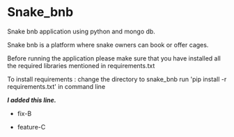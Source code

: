# Snake_bnb
Snake bnb application using python and mongo db.

Snake bnb is a platform where snake owners can book or offer cages.

Before running the application please make sure that you have 
installed all the required libraries mentioned in requirements.txt

To install requirements
:
	change the directory to snake_bnb
	run 'pip install -r requirements.txt' in command line

__*I added this line.*__

- fix-B

- feature-C
